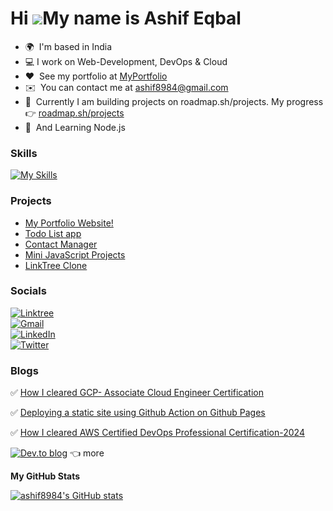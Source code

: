 

Hi ![](https://user-images.githubusercontent.com/18350557/176309783-0785949b-9127-417c-8b55-ab5a4333674e.gif)My name is Ashif Eqbal
===================================================================================================================================


* 🌍  I'm based in India
* 💻  I work on Web-Development, DevOps & Cloud 
* ❤️  See my portfolio at [MyPortfolio](https://ashifeqbal.netlify.app/)
* ✉️  You can contact me at [ashif8984@gmail.com](mailto:ashif8984@gmail.com)
* 🧠  Currently I am building projects on roadmap.sh/projects. My progress 👉 [roadmap.sh/projects](https://roadmap.sh/projects/server-stats/solutions?u=6749dc3b5039431075791cc9)
* 🧐  And Learning Node.js
  
### Skills
[![My Skills](https://skillicons.dev/icons?i=git,github,jenkins,ansible,docker,aws,kubernetes,react,nodejs,html,css,js,mysql,bash)](https://skillicons.dev)

<!---
your comment goes here
and here

![Git](https://img.shields.io/badge/git-%23F05033.svg?style=for-the-badge&logo=git&logoColor=white) 
![Jenkins](https://img.shields.io/badge/jenkins-%232C5263.svg?style=for-the-badge&logo=jenkins&logoColor=white) 
![Ansible](https://img.shields.io/badge/ansible-%231A1918.svg?style=for-the-badge&logo=ansible&logoColor=white) 
![Docker](https://img.shields.io/badge/docker-%230db7ed.svg?style=for-the-badge&logo=docker&logoColor=white)
![AWS](https://img.shields.io/badge/AWS-%23FF9900.svg?style=for-the-badge&logo=amazon-aws&logoColor=white) ![Bash](https://img.shields.io/badge/Bash-%23121011.svg?style=for-the-badge&logo=gnu-bash&logoColor=white)
![Kubernetes](https://img.shields.io/badge/kubernetes-%23326ce5.svg?style=for-the-badge&logo=kubernetes&logoColor=white)
![React](https://img.shields.io/badge/react.js-%2320232a.svg?style=for-the-badge&logo=react&logoColor=%2361DAFB)
![NodeJS](https://img.shields.io/badge/node.js-6DA55F?style=for-the-badge&logo=node.js&logoColor=white)
![HTML5](https://img.shields.io/badge/html5-%23E34F26.svg?style=for-the-badge&logo=html5&logoColor=white)
![CSS3](https://img.shields.io/badge/css3-%231572B6.svg?style=for-the-badge&logo=css3&logoColor=white)
![JavaScript](https://img.shields.io/badge/javascript-%23323330.svg?style=for-the-badge&logo=javascript&logoColor=%23F7DF1E)
-->

### Projects


- [My Portfolio Website!](https://github.com/ashif8984/mywebsite)
- [Todo List app](https://github.com/ashif8984/TodoList-React) 
- [Contact Manager](https://github.com/ashif8984/contact-manager.git) 
- [Mini JavaScript Projects](https://github.com/ashif8984/miniJavscriptProjects) 
- [LinkTree Clone](https://github.com/ashif8984/tailwindcss) 

### Socials


[![Linktree](https://img.shields.io/badge/linktree-1de9b6?style=for-the-badge&logo=linktree&logoColor=white)](https://linktr.ee/ashifeqbal) <br> 
[![Gmail](https://img.shields.io/badge/Gmail-D14836?style=for-the-badge&logo=gmail&logoColor=white)](ashif8984@gmail.com) <br> 
[![LinkedIn](https://img.shields.io/badge/linkedin-%230077B5.svg?style=for-the-badge&logo=linkedin&logoColor=white)](https://www.linkedin.com/in/ashif-eqbal-4ba85278/) <br> 
[![Twitter](https://img.shields.io/badge/twitter-%231DA1F2.svg?style=for-the-badge&logo=Twitter&logoColor=white)](https://twitter.com/AshifEqbal12)<br> 

### Blogs


✅ [How I cleared GCP- Associate Cloud Engineer Certification](https://dev.to/ashif8984/how-i-cleared-gcp-associate-cloud-engineer-certification-2ci1) 

✅ [Deploying a static site using Github Action on Github Pages](https://dev.to/ashif8984/deploying-a-static-site-using-github-action-on-github-pages-5a9a)

✅ [How I cleared AWS Certified DevOps Professional Certification-2024](https://dev.to/ashif8984/how-i-cleared-aws-certified-devops-professional-certification-2024-3cob)

[![Dev.to blog](https://img.shields.io/badge/dev.to-0A0A0A?style=for-the-badge&logo=dev.to&logoColor=white)](https://dev.to/ashif8984) 👈 more  

<b>My GitHub Stats</b>

<a href="http://www.github.com/ashif8984"><img src="https://github-readme-stats.vercel.app/api?username=ashif8984&show_icons=true&hide=contribs&count_private=true&title_color=000000&text_color=6366f1&icon_color=0891b2&bg_color=ffffff&hide_border=true&show_icons=true" alt="ashif8984's GitHub stats" /></a>

